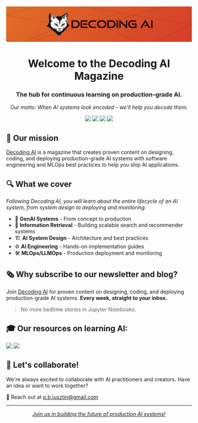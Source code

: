 <p align="center"><img src="https://github.com/decodingai-magazine/.github/blob/main/media/banner.jpg?raw=true"></p>

<div align="center">
  <h1>Welcome to the Decoding AI Magazine</h1>
  <h3>The hub for continuous learning on production-grade AI.</h3>
  <p><i>Our motto: When AI systems look encoded - we'll help you decode them.</i></p>
</div>

<div align="center">
  
[![](https://img.shields.io/static/v1?label&logo=substack&message=Newsletter&style=for-the-badge&color=black)](https://decodingml.substack.com/)
[![](https://img.shields.io/static/v1?label&logo=substack&message=Blog&style=for-the-badge&color=black)](https://decodingml.substack.com/)
[![](https://img.shields.io/static/v1?label&logo=linkedin&message=linkedin&style=for-the-badge&color=black)](https://www.linkedin.com/in/pauliusztin/)
[![](https://img.shields.io/static/v1?label&logo=x&message=Twitter&style=for-the-badge&color=black)](https://x.com/iusztinpaul)

</div>

## 🎯 Our mission

[Decoding AI](https://decodingai.com) is a magazine that creates proven content on designing, coding, and deploying production-grade AI systems with software engineering and MLOps best practices to help you ship AI applications.

## 🔍 What we cover

*Following Decoding AI, you will learn about the entire lifecycle of an AI system, from system design to deploying and monitoring.*

- 🤖 **GenAI Systems** - From concept to production
- 🔎 **Information Retrieval** - Building scalable search and recommender systems
- 🏗️ **AI System Design** - Architecture and best practices
- ⚙️ **AI Engineering** - Hands-on implementation guides
- 🛠️ **MLOps/LLMOps** - Production deployment and monitoring

## 🗞️ Why subscribe to our newsletter and blog?

Join [Decoding AI](https://decodingai.com) for proven content on designing, coding, and deploying production-grade AI systems. **Every week, straight to your inbox.**

> No more bedtime stories in Jupyter Notebooks.

## 🎓 Our resources on learning AI:

[![](https://img.shields.io/static/v1?label&logo=substack&message=Free%20Courses&style=for-the-badge&color=black)](https://decodingai.com/p/master-production-ai-with-our-end)
[![](https://img.shields.io/static/v1?label&logo=substack&message=Perks&style=for-the-badge&color=black)](https://decodingai.com/p/perks-exclusive-discounts-on-our)


## 🤝 Let's collaborate!

We're always excited to collaborate with AI practitioners and creators. Have an idea or want to work together?

📧 Reach out at [p.b.iusztin@gmail.com](mailto:p.b.iusztin@gmail.com)

---

<div align="center">
  <i><a href="https://decodingai.com/">Join us in building the future of production AI systems!</a></i>
</div>
